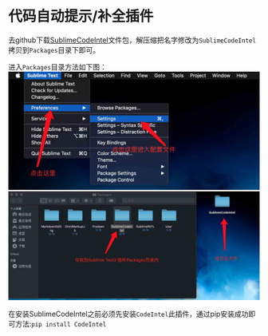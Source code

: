 # 代码自动提示/补全插件
去github下载[SublimeCodeIntel](https://github.com/SublimeCodeIntel/SublimeCodeIntel)文件包，解压缩把名字修改为`SublimeCodeIntel`拷贝到`Packages`目录下即可。

进入`Packages`目录方法如下图：
![Screenshot](img/SublimeText_AutoSave.jpg)
![Screenshot](img/SublimeCodeIntel.jpg)

在安装SublimeCodeIntel之前必须先安装`CodeIntel`此插件，通过pip安装成功即可方法:`pip install CodeIntel`
